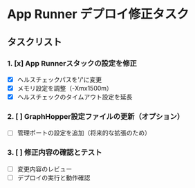 # App Runner デプロイ修正タスク

## タスクリスト

### 1. [x] App Runnerスタックの設定を修正
- [x] ヘルスチェックパスを'/'に変更
- [x] メモリ設定を調整（-Xmx1500m）
- [x] ヘルスチェックのタイムアウト設定を延長

### 2. [ ] GraphHopper設定ファイルの更新（オプション）
- [ ] 管理ポートの設定を追加（将来的な拡張のため）

### 3. [ ] 修正内容の確認とテスト
- [ ] 変更内容のレビュー
- [ ] デプロイの実行と動作確認
